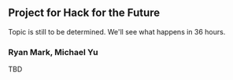 ## Project for Hack for the Future
Topic is still to be determined. We'll see what happens in 36 hours.
### Ryan Mark, Michael Yu
TBD